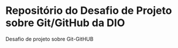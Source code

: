 #   Repositório  do  Desafio de  Projeto  sobre Git/GitHub da DIO
Desafio de projeto sobre Git-GitHUB
